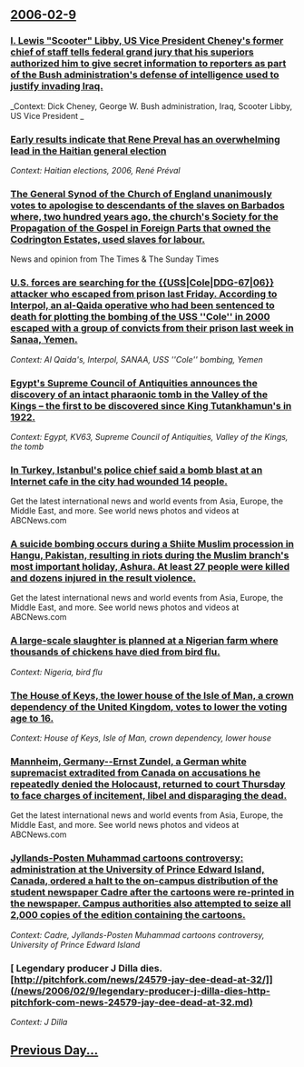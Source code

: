 ## [2006-02-9](/news/2006/02/9/index.md)

### [ I. Lewis "Scooter" Libby, US Vice President Cheney's former chief of staff tells federal grand jury that his superiors authorized him to give secret information to reporters as part of the Bush administration's defense of intelligence used to justify invading Iraq. ](/news/2006/02/9/i-lewis-scooter-libby-us-vice-president-cheney-s-former-chief-of-staff-tells-federal-grand-jury-that-his-superiors-authorized-him-to-gi.md)
_Context: Dick Cheney, George W. Bush administration, Iraq, Scooter Libby, US Vice President _

### [ Early results indicate that Rene Preval has an overwhelming lead in the Haitian general election ](/news/2006/02/9/early-results-indicate-that-rena-c-pra-c-val-has-an-overwhelming-lead-in-the-haitian-general-election.md)
_Context: Haitian elections, 2006, René Préval_

### [ The General Synod of the Church of England unanimously votes to apologise to descendants of the slaves on Barbados where, two hundred years ago, the church's Society for the Propagation of the Gospel in Foreign Parts that owned the Codrington Estates, used slaves for labour. ](/news/2006/02/9/the-general-synod-of-the-church-of-england-unanimously-votes-to-apologise-to-descendants-of-the-slaves-on-barbados-where-two-hundred-years.md)
News and opinion from The Times &amp; The Sunday Times

### [ U.S. forces are searching for the {{USS|Cole|DDG-67|06}} attacker who escaped from prison last Friday. According to Interpol, an al-Qaida operative who had been sentenced to death for plotting the bombing of the USS ''Cole'' in 2000 escaped with a group of convicts from their prison last week in Sanaa, Yemen. ](/news/2006/02/9/u-s-forces-are-searching-for-the-uss-cole-ddg-67-06-attacker-who-escaped-from-prison-last-friday-according-to-interpol-an-al-qaida-o.md)
_Context: Al Qaida's, Interpol, SANAA, USS ''Cole'' bombing, Yemen_

### [ Egypt's Supreme Council of Antiquities announces the discovery of an intact pharaonic tomb in the Valley of the Kings&nbsp;&ndash;  the first to be discovered since King Tutankhamun's in 1922. ](/news/2006/02/9/egypt-s-supreme-council-of-antiquities-announces-the-discovery-of-an-intact-pharaonic-tomb-in-the-valley-of-the-kings-nbsp-ndash-the-fir.md)
_Context: Egypt, KV63, Supreme Council of Antiquities, Valley of the Kings, the tomb_

### [ In Turkey, Istanbul's police chief said a bomb blast at an Internet cafe in the city had wounded 14 people. ](/news/2006/02/9/in-turkey-istanbul-s-police-chief-said-a-bomb-blast-at-an-internet-cafe-in-the-city-had-wounded-14-people.md)
Get the latest international news and world events from Asia, Europe, the Middle East, and more. See world news photos and videos at ABCNews.com

### [ A suicide bombing occurs during a Shiite Muslim procession in Hangu, Pakistan, resulting in riots during the Muslim branch's most important holiday, Ashura. At least 27 people were killed and dozens injured in the result violence. ](/news/2006/02/9/a-suicide-bombing-occurs-during-a-shiite-muslim-procession-in-hangu-pakistan-resulting-in-riots-during-the-muslim-branch-s-most-important.md)
Get the latest international news and world events from Asia, Europe, the Middle East, and more. See world news photos and videos at ABCNews.com

### [ A large-scale slaughter is planned at a Nigerian farm where thousands of chickens have died from bird flu. ](/news/2006/02/9/a-large-scale-slaughter-is-planned-at-a-nigerian-farm-where-thousands-of-chickens-have-died-from-bird-flu.md)
_Context: Nigeria, bird flu_

### [ The House of Keys, the lower house of the Isle of Man, a crown dependency of the United Kingdom, votes to lower the voting age to 16. ](/news/2006/02/9/the-house-of-keys-the-lower-house-of-the-isle-of-man-a-crown-dependency-of-the-united-kingdom-votes-to-lower-the-voting-age-to-16.md)
_Context: House of Keys, Isle of Man, crown dependency, lower house_

### [ Mannheim, Germany--Ernst Zundel, a German white supremacist extradited from Canada on accusations he repeatedly denied the Holocaust, returned to court Thursday to face charges of incitement, libel and disparaging the dead. ](/news/2006/02/9/mannheim-germanyaernst-za1-4ndel-a-german-white-supremacist-extradited-from-canada-on-accusations-he-repeatedly-denied-the-holocaust-ret.md)
Get the latest international news and world events from Asia, Europe, the Middle East, and more. See world news photos and videos at ABCNews.com

### [ Jyllands-Posten Muhammad cartoons controversy: administration at the University of Prince Edward Island, Canada, ordered a halt to the on-campus distribution of the student newspaper Cadre after the cartoons were re-printed in the newspaper. Campus authorities also attempted to seize all 2,000 copies of the edition containing the cartoons. ](/news/2006/02/9/jyllands-posten-muhammad-cartoons-controversy-administration-at-the-university-of-prince-edward-island-canada-ordered-a-halt-to-the-on-c.md)
_Context: Cadre, Jyllands-Posten Muhammad cartoons controversy, University of Prince Edward Island_

### [ Legendary producer J Dilla dies. [http://pitchfork.com/news/24579-jay-dee-dead-at-32/]](/news/2006/02/9/legendary-producer-j-dilla-dies-http-pitchfork-com-news-24579-jay-dee-dead-at-32.md)
_Context: J Dilla_

## [Previous Day...](/news/2006/02/8/index.md)

